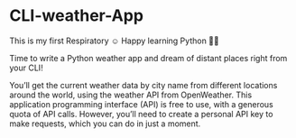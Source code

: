 # CLI-weather-App
This is my first Respiratory ☺️
Happy learning Python 🤗💞

Time to write a Python weather app and dream of distant places right from your CLI!

You’ll get the current weather data by city name from different locations around the world, using the weather API from OpenWeather. This application programming interface (API) is free to use, with a generous quota of API calls. However, you’ll need to create a personal API key to make requests, which you can do in just a moment.
